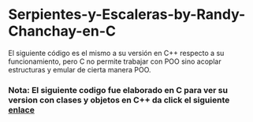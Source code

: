 # Serpientes-y-Escaleras-by-Randy-Chanchay-en-C
El siguiente código es el mismo a su versión en C++ respecto a su funcionamiento, pero C no permite trabajar con POO sino acoplar estructuras y emular de cierta manera POO.
### Nota: El siguiente codigo fue elaborado en C para ver su version con clases y objetos en C++ da click el siguiente [enlace](https://github.com/RFChanchay/Serpientes-y-Escaleras-by-Randy-Chanchay.git)

